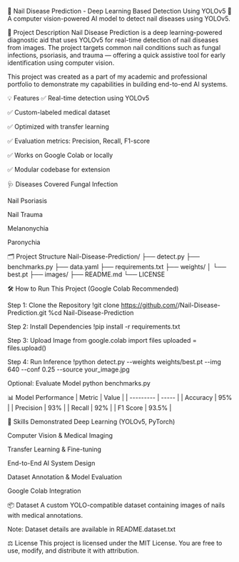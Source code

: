 📌 Nail Disease Prediction - Deep Learning Based Detection Using YOLOv5
🚀 A computer vision-powered AI model to detect nail diseases using YOLOv5.

🧠 Project Description
Nail Disease Prediction is a deep learning-powered diagnostic aid that uses YOLOv5 for real-time detection of nail diseases from images. The project targets common nail conditions such as fungal infections, psoriasis, and trauma — offering a quick assistive tool for early identification using computer vision.

This project was created as a part of my academic and professional portfolio to demonstrate my capabilities in building end-to-end AI systems.

💡 Features
✅ Real-time detection using YOLOv5

✅ Custom-labeled medical dataset

✅ Optimized with transfer learning

✅ Evaluation metrics: Precision, Recall, F1-score

✅ Works on Google Colab or locally

✅ Modular codebase for extension

🩺 Diseases Covered
Fungal Infection

Nail Psoriasis

Nail Trauma

Melanonychia

Paronychia

🗂 Project Structure
Nail-Disease-Prediction/
├── detect.py
├── benchmarks.py
├── data.yaml
├── requirements.txt
├── weights/
│   └── best.pt
├── images/
├── README.md
└── LICENSE

🛠️ How to Run This Project (Google Colab Recommended)

Step 1: Clone the Repository
!git clone https://github.com/<your-username>/Nail-Disease-Prediction.git
%cd Nail-Disease-Prediction

Step 2: Install Dependencies
!pip install -r requirements.txt

Step 3: Upload Image
from google.colab import files
uploaded = files.upload()

Step 4: Run Inference
!python detect.py --weights weights/best.pt --img 640 --conf 0.25 --source your_image.jpg

Optional: Evaluate Model
python benchmarks.py

📊 Model Performance
| Metric    | Value |
| --------- | ----- |
| Accuracy  | 95%   |
| Precision | 93%   |
| Recall    | 92%   |
| F1 Score  | 93.5% |

🧠 Skills Demonstrated
Deep Learning (YOLOv5, PyTorch)

Computer Vision & Medical Imaging

Transfer Learning & Fine-tuning

End-to-End AI System Design

Dataset Annotation & Model Evaluation

Google Colab Integration

📦 Dataset
A custom YOLO-compatible dataset containing images of nails with medical annotations.

Note: Dataset details are available in README.dataset.txt

⚖️ License
This project is licensed under the MIT License.
You are free to use, modify, and distribute it with attribution.










